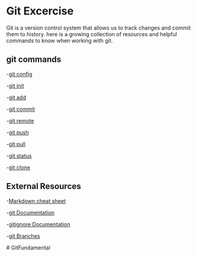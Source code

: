 # Git Excercise
Git is a version control system that allows us to track changes and commit them to history.
here is a growing collection of resources and helpful commands to know when working with git.
## git commands
-[git config](./commands/config.md)

-[git init](./command/Init.md)

-[git add](./commands/add.md)

-[git commit](./commands/Commit.md)

-[git remote](./commands/Remote.md)

-[git push](./commands/Push.md)

-[git pull](../commands/Pull.md)

-[git status](../commands/Status.md)

-[git clone](../commands/Clone.md)

## External Resources
-[Markdown cheat sheet](https://www.markdownguide.org/cheat-sheet/)

-[git Documentation](https://git-scm.com/docs)

-[gitignore Documentation](https://git-scm.com/docs/gitignore)

-[git Branches](https://git-scm.com/book/en/v2/Git-Branching-Branches-in-a-Nutshell)












#   G i t F u n d a m e n t a l  
 